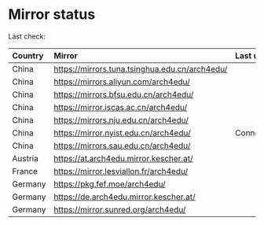 <script src="./time.js"></script>
# Mirror status
Last check: <script type="text/javascript">localize(1698085328.0377498);</script>

|Country|Mirror|Last update|
|:------|:-----|:----------|
|China|https://mirrors.tuna.tsinghua.edu.cn/arch4edu/|<script type="text/javascript">localize(1698042777);</script>|
|China|https://mirrors.aliyun.com/arch4edu/|<script type="text/javascript">localize(1698042777);</script>|
|China|https://mirrors.bfsu.edu.cn/arch4edu/|<script type="text/javascript">localize(1698042777);</script>|
|China|https://mirror.iscas.ac.cn/arch4edu/|<script type="text/javascript">localize(1698042777);</script>|
|China|https://mirrors.nju.edu.cn/arch4edu/|<script type="text/javascript">localize(1697999384);</script>|
|China|https://mirror.nyist.edu.cn/arch4edu/|ConnectionError|
|China|https://mirrors.sau.edu.cn/arch4edu/|<script type="text/javascript">localize(1698042777);</script>|
|Austria|https://at.arch4edu.mirror.kescher.at/|<script type="text/javascript">localize(1698042777);</script>|
|France|https://mirror.lesviallon.fr/arch4edu/|<script type="text/javascript">localize(1698042777);</script>|
|Germany|https://pkg.fef.moe/arch4edu/|<script type="text/javascript">localize(1698042777);</script>|
|Germany|https://de.arch4edu.mirror.kescher.at/|<script type="text/javascript">localize(1698042777);</script>|
|Germany|https://mirror.sunred.org/arch4edu/|<script type="text/javascript">localize(1698042777);</script>|

<script src="./tablefilter/tablefilter.js"></script>
<script src="./table.js"></script>